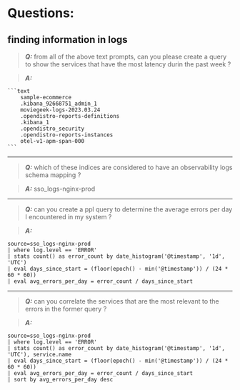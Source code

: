 # Questions:
## finding information in logs
> **_Q:_** from all of the above text prompts, can you please create a query to show the services that have the most latency durin the past week ?

> **_A:_**

    ```text
        sample-ecommerce
        .kibana_92668751_admin_1
        moviegeek-logs-2023.03.24
        .opendistro-reports-definitions
        .kibana_1
        .opendistro_security
        .opendistro-reports-instances
        otel-v1-apm-span-000
    ```
---

> **_Q:_** which of these indices are considered to have an observability logs schema mapping ?

> **_A:_** sso_logs-nginx-prod
---
> **_Q:_** can you create a ppl query to determine the average errors per day I encountered in my system ?

> **_A:_** 
```text
source=sso_logs-nginx-prod
| where log.level == 'ERROR'
| stats count() as error_count by date_histogram('@timestamp', '1d', 'UTC')
| eval days_since_start = (floor(epoch() - min('@timestamp')) / (24 * 60 * 60))
| eval avg_errors_per_day = error_count / days_since_start
```
---

> **_Q:_** can you correlate the services that are the most relevant to the errors in the former query ?

> **_A:_**
```text
source=sso_logs-nginx-prod
| where log.level == 'ERROR'
| stats count() as error_count by date_histogram('@timestamp', '1d', 'UTC'), service.name
| eval days_since_start = (floor(epoch() - min('@timestamp')) / (24 * 60 * 60))
| eval avg_errors_per_day = error_count / days_since_start
| sort by avg_errors_per_day desc
```